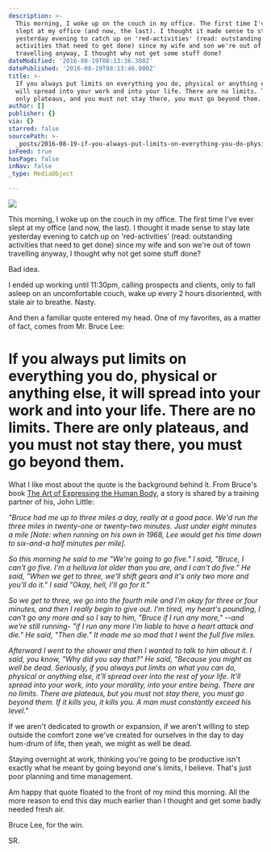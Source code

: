 ```yaml
---
description: >-
  This morning, I woke up on the couch in my office. The first time I've ever
  slept at my office (and now, the last). I thought it made sense to stay late
  yesterday evening to catch up on 'red-activities' (read: outstanding
  activities that need to get done) since my wife and son we're out of town
  travelling anyway, I thought why not get some stuff done?
dateModified: '2016-08-19T08:13:36.308Z'
datePublished: '2016-08-19T08:13:46.000Z'
title: >-
  If you always put limits on everything you do, physical or anything else, it
  will spread into your work and into your life. There are no limits. There are
  only plateaus, and you must not stay there, you must go beyond them.
author: []
publisher: {}
via: {}
starred: false
sourcePath: >-
  _posts/2016-08-19-if-you-always-put-limits-on-everything-you-do-physical-or-a.md
inFeed: true
hasPage: false
inNav: false
_type: MediaObject

---
```

![](https://the-grid-user-content.s3-us-west-2.amazonaws.com/45082a0d-a6e5-4261-b823-15acbeab9624.jpg)

This morning, I woke up on the couch in my office. The first time I've ever slept at my office (and now, the last). I thought it made sense to stay late yesterday evening to catch up on 'red-activities' (read: outstanding activities that need to get done) since my wife and son we're out of town travelling anyway, I thought why not get some stuff done?

Bad idea.

I ended up working until 11:30pm, calling prospects and clients, only to fall asleep on an uncomfortable couch, wake up every 2 hours disoriented, with stale air to breathe. Nasty.

And then a familiar quote entered my head. One of my favorites, as a matter of fact, comes from Mr. Bruce Lee:

# If you always put limits on everything you do, physical or anything else, it will spread into your work and into your life. There are no limits. There are only plateaus, and you must not stay there, you must go beyond them.

What I like most about the quote is the background behind it. From Bruce's book [The Art of Expressing the Human Body][0], a story is shared by a training partner of his, John Little: 

_"Bruce had me up to three miles a day, really at a good pace. We'd run the three miles in twenty-one or twenty-two minutes. Just under eight minutes a mile \[Note: when running on his own in 1968, Lee would get his time down to six-and-a half minutes per mile\]._

_So this morning he said to me "We're going to go five." I said, "Bruce, I can't go five. I'm a helluva lot older than you are, and I can't do five." He said, "When we get to three, we'll shift gears and it's only two more and you'll do it." I said "Okay, hell, I'll go for it."_

_So we get to three, we go into the fourth mile and I'm okay for three or four minutes, and then I really begin to give out. I'm tired, my heart's pounding, I can't go any more and so I say to him, "Bruce if I run any more," --and we're still running- "if I run any more I'm liable to have a heart attack and die." He said, "Then die." It made me so mad that I went the full five miles._

_Afterward I went to the shower and then I wanted to talk to him about it. I said, you know, "Why did you say that?" He said, "Because you might as well be dead. Seriously, if you always put limits on what you can do, physical or anything else, it'll spread over into the rest of your life. It'll spread into your work, into your morality, into your entire being. There are no limits. There are plateaus, but you must not stay there, you must go beyond them. If it kills you, it kills you. A man must constantly exceed his level."_

If we aren't dedicated to growth or expansion, if we aren't willing to step outside the comfort zone we've created for ourselves in the day to day hum-drum of life, then yeah, we might as well be dead.

Staying overnight at work, thinking you're going to be productive isn't exactly what he meant by going beyond one's limits, I believe. That's just poor planning and time management.

Am happy that quote floated to the front of my mind this morning. All the more reason to end this day much earlier than I thought and get some badly needed fresh air.

Bruce Lee, for the win.

SR.

[0]: https://www.amazon.com/Art-Expressing-Human-Body/dp/0804831297